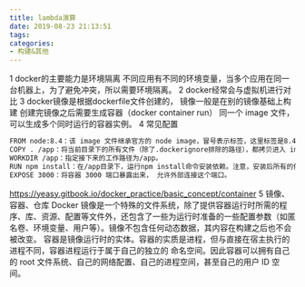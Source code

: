 ```yaml
---
title: lambda演算
date: 2019-08-23 21:13:51
tags:
categories: 
- 构建&其他
---
```

1  docker的主要能力是环境隔离
不同应用有不同的环境变量，当多个应用在同一台机器上，为了避免冲突，所以需要环境隔离。
2 docker经常会与虚拟机进行对比
3 docker镜像是根据dockerfile文件创建的，
  镜像一般是在别的镜像基础上构建
  创建完镜像之后需要生成容器（docker container run）
  同一个 image 文件，可以生成多个同时运行的容器实例。
4 常见配置
```bash
FROM node:8.4：该 image 文件继承官方的 node image，冒号表示标签，这里标签是8.4，即8.4版本的 node。
COPY . /app：将当前目录下的所有文件（除了.dockerignore排除的路径），都拷贝进入 image 文件的/app目录。
WORKDIR /app：指定接下来的工作路径为/app。
RUN npm install：在/app目录下，运行npm install命令安装依赖。注意，安装后所有的依赖，都将打包进入 image 文件。
EXPOSE 3000：将容器 3000 端口暴露出来， 允许外部连接这个端口。
```


https://yeasy.gitbook.io/docker_practice/basic_concept/container
5 镜像、容器、仓库
Docker 镜像是一个特殊的文件系统，除了提供容器运行时所需的程序、库、资源、配置等文件外，还包含了一些为运行时准备的一些配置参数（如匿名卷、环境变量、用户等）。镜像不包含任何动态数据，其内容在构建之后也不会被改变。
容器是镜像运行时的实体。容器的实质是进程，但与直接在宿主执行的进程不同，容器进程运行于属于自己的独立的 命名空间。因此容器可以拥有自己的 root 文件系统、自己的网络配置、自己的进程空间，甚至自己的用户 ID 空间。